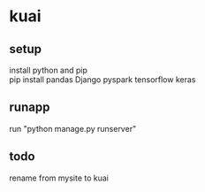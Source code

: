 # kuai
## setup
install python and pip  
pip install pandas Django pyspark tensorflow keras  
## runapp
run "python manage.py runserver"

## todo
rename from mysite to kuai
